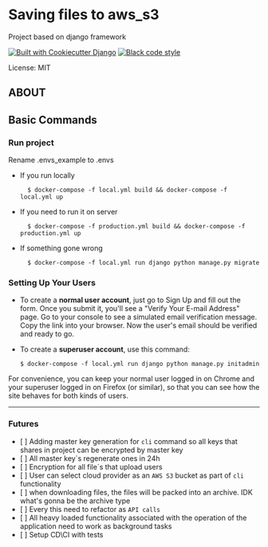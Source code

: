 
# Saving files to aws_s3

Project based on django framework

[![Built with Cookiecutter Django](https://img.shields.io/badge/built%20with-Cookiecutter%20Django-ff69b4.svg?logo=cookiecutter)](https://github.com/cookiecutter/cookiecutter-django/)
[![Black code style](https://img.shields.io/badge/code%20style-black-000000.svg)](https://github.com/ambv/black)

License: MIT

## ABOUT

## Basic Commands

### Run project

Rename .envs_example to .envs

- If you run locally

        $ docker-compose -f local.yml build && docker-compose -f local.yml up

- If you need to run it on server

        $ docker-compose -f production.yml build && docker-compose -f production.yml up
- If something gone wrong

        $ docker-compose -f local.yml run django python manage.py migrate


### Setting Up Your Users

- To create a **normal user account**, just go to Sign Up and fill out the form. Once you submit it, you'll see a "Verify Your E-mail Address" page. Go to your console to see a simulated email verification message. Copy the link into your browser. Now the user's email should be verified and ready to go.

- To create a **superuser account**, use this command:

      $ docker-compose -f local.yml run django python manage.py initadmin

For convenience, you can keep your normal user logged in on Chrome and your superuser logged in on Firefox (or similar), so that you can see how the site behaves for both kinds of users.
_____
### Futures

-    [ ] Adding master key generation for `cli` command so all keys that shares in project can be encrypted by master key
-    [ ] All master key`s regenerate ones in 24h
-    [ ] Encryption for all file`s that upload users
-    [ ] User can select cloud provider as an `AWS S3` bucket as part of `cli` functionality
-    [ ] when downloading files, the files will be packed into an archive. IDK what's gonna be the archive type
-    [ ] Every this need to refactor as `API calls`
-    [ ] All heavy loaded functionality associated with the operation of the application need to work as background tasks
-    [ ] Setup CD\CI with tests
